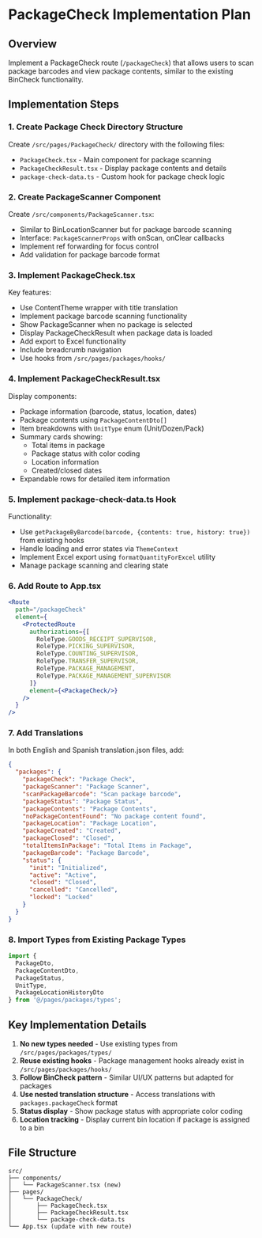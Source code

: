 # PackageCheck Implementation Plan

## Overview
Implement a PackageCheck route (`/packageCheck`) that allows users to scan package barcodes and view package contents, similar to the existing BinCheck functionality.

## Implementation Steps

### 1. Create Package Check Directory Structure
Create `/src/pages/PackageCheck/` directory with the following files:
- `PackageCheck.tsx` - Main component for package scanning
- `PackageCheckResult.tsx` - Display package contents and details
- `package-check-data.ts` - Custom hook for package check logic

### 2. Create PackageScanner Component
Create `/src/components/PackageScanner.tsx`:
- Similar to BinLocationScanner but for package barcode scanning
- Interface: `PackageScannerProps` with onScan, onClear callbacks
- Implement ref forwarding for focus control
- Add validation for package barcode format

### 3. Implement PackageCheck.tsx
Key features:
- Use ContentTheme wrapper with title translation
- Implement package barcode scanning functionality
- Show PackageScanner when no package is selected
- Display PackageCheckResult when package data is loaded
- Add export to Excel functionality
- Include breadcrumb navigation
- Use hooks from `/src/pages/packages/hooks/`

### 4. Implement PackageCheckResult.tsx
Display components:
- Package information (barcode, status, location, dates)
- Package contents using `PackageContentDto[]`
- Item breakdowns with `UnitType` enum (Unit/Dozen/Pack)
- Summary cards showing:
  - Total items in package
  - Package status with color coding
  - Location information
  - Created/closed dates
- Expandable rows for detailed item information

### 5. Implement package-check-data.ts Hook
Functionality:
- Use `getPackageByBarcode(barcode, {contents: true, history: true})` from existing hooks
- Handle loading and error states via `ThemeContext`
- Implement Excel export using `formatQuantityForExcel` utility
- Manage package scanning and clearing state

### 6. Add Route to App.tsx
```jsx
<Route 
  path="/packageCheck" 
  element={
    <ProtectedRoute 
      authorizations={[
        RoleType.GOODS_RECEIPT_SUPERVISOR,
        RoleType.PICKING_SUPERVISOR,
        RoleType.COUNTING_SUPERVISOR,
        RoleType.TRANSFER_SUPERVISOR,
        RoleType.PACKAGE_MANAGEMENT,
        RoleType.PACKAGE_MANAGEMENT_SUPERVISOR
      ]} 
      element={<PackageCheck/>}
    />
  }
/>
```

### 7. Add Translations
In both English and Spanish translation.json files, add:
```json
{
  "packages": {
    "packageCheck": "Package Check",
    "packageScanner": "Package Scanner",
    "scanPackageBarcode": "Scan package barcode",
    "packageStatus": "Package Status",
    "packageContents": "Package Contents",
    "noPackageContentFound": "No package content found",
    "packageLocation": "Package Location",
    "packageCreated": "Created",
    "packageClosed": "Closed",
    "totalItemsInPackage": "Total Items in Package",
    "packageBarcode": "Package Barcode",
    "status": {
      "init": "Initialized",
      "active": "Active",
      "closed": "Closed",
      "cancelled": "Cancelled",
      "locked": "Locked"
    }
  }
}
```

### 8. Import Types from Existing Package Types
```typescript
import { 
  PackageDto,
  PackageContentDto,
  PackageStatus,
  UnitType,
  PackageLocationHistoryDto
} from '@/pages/packages/types';
```

## Key Implementation Details

1. **No new types needed** - Use existing types from `/src/pages/packages/types/`
2. **Reuse existing hooks** - Package management hooks already exist in `/src/pages/packages/hooks/`
3. **Follow BinCheck pattern** - Similar UI/UX patterns but adapted for packages
4. **Use nested translation structure** - Access translations with `packages.packageCheck` format
5. **Status display** - Show package status with appropriate color coding
6. **Location tracking** - Display current bin location if package is assigned to a bin

## File Structure
```
src/
├── components/
│   └── PackageScanner.tsx (new)
├── pages/
│   └── PackageCheck/
│       ├── PackageCheck.tsx
│       ├── PackageCheckResult.tsx
│       └── package-check-data.ts
└── App.tsx (update with new route)
```
